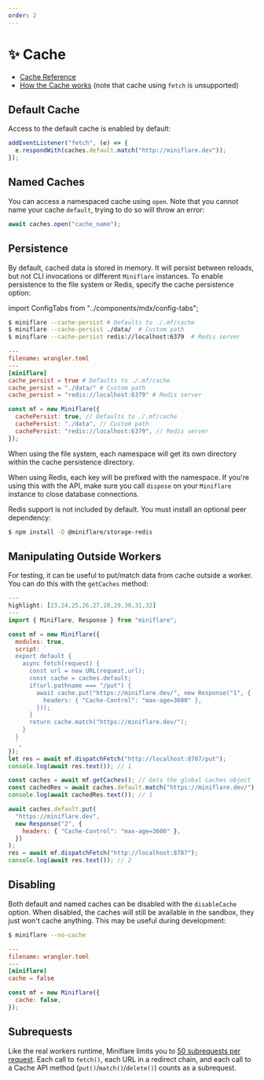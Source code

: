 ```yaml
---
order: 2
---
```


# ✨ Cache

- [Cache Reference](https://developers.cloudflare.com/workers/runtime-apis/cache)
- [How the Cache works](https://developers.cloudflare.com/workers/learning/how-the-cache-works#cache-api)
  (note that cache using `fetch` is unsupported)

## Default Cache

Access to the default cache is enabled by default:

```js
addEventListener("fetch", (e) => {
  e.respondWith(caches.default.match("http://miniflare.dev"));
});
```

## Named Caches

You can access a namespaced cache using `open`. Note that you cannot name your
cache `default`, trying to do so will throw an error:

```js
await caches.open("cache_name");
```

## Persistence

By default, cached data is stored in memory. It will persist between reloads,
but not CLI invocations or different `Miniflare` instances. To enable
persistence to the file system or Redis, specify the cache persistence option:

import ConfigTabs from "../components/mdx/config-tabs";

<ConfigTabs>

```sh
$ miniflare --cache-persist # Defaults to ./.mf/cache
$ miniflare --cache-persist ./data/  # Custom path
$ miniflare --cache-persist redis://localhost:6379  # Redis server
```

```toml
---
filename: wrangler.toml
---
[miniflare]
cache_persist = true # Defaults to ./.mf/cache
cache_persist = "./data/" # Custom path
cache_persist = "redis://localhost:6379" # Redis server
```

```js
const mf = new Miniflare({
  cachePersist: true, // Defaults to ./.mf/cache
  cachePersist: "./data", // Custom path
  cachePersist: "redis://localhost:6379", // Redis server
});
```

</ConfigTabs>

When using the file system, each namespace will get its own directory within the
cache persistence directory.

When using Redis, each key will be prefixed with the namespace. If you're using
this with the API, make sure you call `dispose` on your `Miniflare` instance to
close database connections.

<Aside type="warning" header="Warning">

Redis support is not included by default. You must install an optional peer
dependency:

```sh
$ npm install -D @miniflare/storage-redis
```

</Aside>

## Manipulating Outside Workers

For testing, it can be useful to put/match data from cache outside a worker. You
can do this with the `getCaches` method:

```js
---
highlight: [23,24,25,26,27,28,29,30,31,32]
---
import { Miniflare, Response } from "miniflare";

const mf = new Miniflare({
  modules: true,
  script: `
  export default {
    async fetch(request) {
      const url = new URL(request.url);
      const cache = caches.default;
      if(url.pathname === "/put") {
        await cache.put("https://miniflare.dev/", new Response("1", {
          headers: { "Cache-Control": "max-age=3600" },
        }));
      }
      return cache.match("https://miniflare.dev/");
    }
  }
  `,
});
let res = await mf.dispatchFetch("http://localhost:8787/put");
console.log(await res.text()); // 1

const caches = await mf.getCaches(); // Gets the global caches object
const cachedRes = await caches.default.match("https://miniflare.dev/");
console.log(await cachedRes.text()); // 1

await caches.default.put(
  "https://miniflare.dev",
  new Response("2", {
    headers: { "Cache-Control": "max-age=3600" },
  })
);
res = await mf.dispatchFetch("http://localhost:8787");
console.log(await res.text()); // 2
```

## Disabling

Both default and named caches can be disabled with the `disableCache` option.
When disabled, the caches will still be available in the sandbox, they just
won't cache anything. This may be useful during development:

<ConfigTabs>

```sh
$ miniflare --no-cache
```

```toml
---
filename: wrangler.toml
---
[miniflare]
cache = false
```

```js
const mf = new Miniflare({
  cache: false,
});
```

</ConfigTabs>

## Subrequests

Like the real workers runtime, Miniflare limits you to
[50 subrequests per request](https://developers.cloudflare.com/workers/platform/limits#account-plan-limits).
Each call to `fetch()`, each URL in a redirect chain, and each call to a Cache
API method (`put()`/`match()`/`delete()`) counts as a subrequest.
